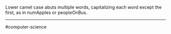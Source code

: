 Lower camel case abuts multiple words, capitalizing each word except the first, as in numApples or peopleOnBus.

---
#computer-science

